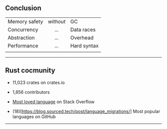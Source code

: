 ## Conclusion

| | | |
| --- | :---: | --- |
| Memory safety | _without_ | GC |
| Concurrency | _..._ | Data races |
| Abstraction | _..._ | Overhead |
| Performance | _..._ | Hard syntax |
| | | |
<!-- .element: class="headless no-border" -->

---

## Rust cocmunity

* 11,023 crates on crates.io 

* 1,856 contributors

* [Most loved language](https://insights.stackoverflow.com/survey/2017#most-loved-dreaded-and-wanted) on Stack Overflow

* (18)[https://blog.sourced.tech/post/language_migrations/] Most popular languages on GitHub 

---

<!-- .slide: data-background="/assets/img/love_me.gif" -->